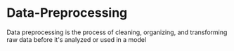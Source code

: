 # Data-Preprocessing
Data preprocessing is the process of cleaning, organizing, and transforming raw data before it's analyzed or used in a model

